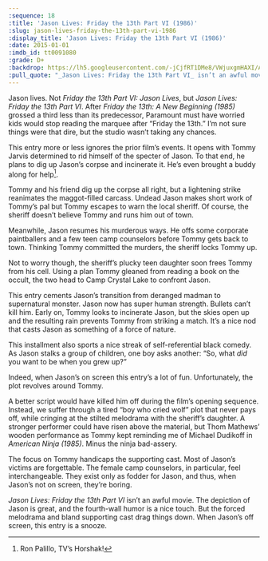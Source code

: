```yaml
---
:sequence: 18
:title: 'Jason Lives: Friday the 13th Part VI (1986)'
:slug: jason-lives-friday-the-13th-part-vi-1986
:display_title: 'Jason Lives: Friday the 13th Part VI (1986)'
:date: 2015-01-01
:imdb_id: tt0091080
:grade: D+
:backdrop: https://lh5.googleusercontent.com/-jCjfRT1DMe8/VWjuxgmHAXI/AAAAAAAACqU/rPVQXVdlMPA/w1000-rj/jason-lives-friday-the-13th-part-vi-1986.jpg
:pull_quote: "_Jason Lives: Friday the 13th Part VI_ isn’t an awful movie. The depiction of Jason is great, and the fourth-wall humor is a nice touch. But the forced melodrama and bland supporting cast drag things down."
---
```

Jason lives. Not _Friday the 13th Part VI: Jason Lives_, but _Jason Lives: Friday the 13th Part VI_. After _Friday the 13th: A New Beginning (1985)_ grossed a third less than its predecessor, Paramount must have worried kids would stop reading the marquee after “Friday the 13th.” I’m not sure things were that dire, but the studio wasn’t taking any chances.

This entry more or less ignores the prior film’s events. It opens with Tommy Jarvis determined to rid himself of the specter of Jason. To that end, he plans to dig up Jason’s corpse and incinerate it. He’s even brought a buddy along for help[^1].

Tommy and his friend dig up the corpse all right, but a lightening strike reanimates the maggot-filled carcass. Undead Jason makes short work of Tommy’s pal but Tommy escapes to warn the local sheriff. Of course, the sheriff doesn’t believe Tommy and runs him out of town.

Meanwhile, Jason resumes his murderous ways. He offs some corporate paintballers and a few teen camp counselors before Tommy gets back to town. Thinking Tommy committed the murders, the sheriff locks Tommy up.

Not to worry though, the sheriff’s plucky teen daughter soon frees Tommy from his cell. Using a plan Tommy gleaned from reading a book on the occult, the two head to Camp Crystal Lake to confront Jason.

This entry cements Jason’s transition from deranged madman to supernatural monster. Jason now has super human strength. Bullets can’t kill him. Early on, Tommy looks to incinerate Jason, but the skies open up and the resulting rain prevents Tommy from striking a match. It’s a nice nod that casts Jason as something of a force of nature.

This installment also sports a nice streak of self-referential black comedy. As Jason stalks a group of children, one boy asks another: “So, what _did_ you want to be when you grew up?”

Indeed, when Jason’s on screen this entry’s a lot of fun. Unfortunately, the plot revolves around Tommy.

A better script would have killed him off during the film’s opening sequence. Instead, we suffer through a tired “boy who cried wolf” plot that never pays off, while cringing at the stilted melodrama with the sheriff’s daughter. A stronger performer could have risen above the material, but Thom Mathews’ wooden performance as Tommy kept reminding me of Michael Dudikoff in _American Ninja (1985)_. Minus the ninja bad-assery.

The focus on Tommy handicaps the supporting cast. Most of Jason’s victims are forgettable. The female camp counselors, in particular, feel interchangeable. They exist only as fodder for Jason, and thus, when Jason’s not on screen, they’re boring.

_Jason Lives: Friday the 13th Part VI_ isn’t an awful movie. The depiction of Jason is great, and the fourth-wall humor is a nice touch. But the forced melodrama and bland supporting cast drag things down. When Jason’s off screen, this entry is a snooze.

[^1]: Ron Palillo, TV’s Horshak!
